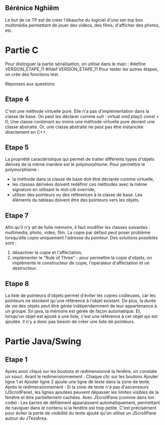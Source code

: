 ## Bérénice Nghiêm

Le but de ce TP est de créer l'ébauche du logiciel d'une set-top box multimédia permettant de jouer des vidéos, des films, d'afficher des photos, etc.

# Partie C

Pour distinguer la partie sérialisation, on utilise dans le main :
#define VERSION_ETAPE_11
#ifdef VERSION_ETAPE_11 
Pour tester les autres étapes, on crée des fonctions test.

Réponses aux questions
## Etape 4
C'est une méthode virtuelle pure. Elle n'a pas d'implémentation dans la classe de base.
On peut les déclarer comme suit :
virtual void play() const = 0;
Une classe contenant au moins une méthode virtuelle pure devient une classe abstraite. Or, une classe abstraite ne peut pas être instanciée directement en C++.

## Etape 5
La propriété caractéristique qui permet de traiter différents types d'objets dérivés de la même manière est le polymorphisme.
Pour permettre le polymorphisme :
- la méthode dans la classe de base doit être déclarée comme virtuelle,
- les classes dérivées doivent redéfinir ces méthodes avec la même signature en utilisant le mot-clé override,
- utiliser des pointeurs ou des références à la classe de base.
Les éléments du tableau doivent être des pointeurs vers les objets.

## Etape 7
Afin qu'il n'y ait de fuite mémoire, il faut modifier les classes suivantes : multimedia, photo, video, film.
La copie par défaut peut poser problème lorsqu'elle copie uniquement l'adresse du pointeur.
Des solutions possibles sont :
1) désactiver la copie et l'affectation,
2) implémenter le "Rule of Three" - pour permettre la copie d'objets, on implémente le constructeur de copie, l'opérateur d'affectation et un destructeur.

## Etape 8
La liste de pointeurs d'objets permet d'éviter les copies coûteuses, car les pointeurs ne stockent qu'une référence à l'objet existant. 
De plus, la durée de vie des objets peut être gérée indépendamment de leur appartenance à un groupe.
En java, la mémoire est gérée de façon automatique. Et, lorsqu'un objet est ajouté à une liste, c'est une référence à cet objet qui est ajoutée. 
Il n'y a donc pas besoin de créer une liste de pointeurs.


# Partie Java/Swing

## Etape 1
Après avoir cliqué sur les boutons et redimensionné la fenêtre, on constate un souci.
Avant le redimensionnement : Chaque clic sur les boutons Ajouter ligne 1 et Ajouter ligne 2 ajoute une ligne de texte dans la zone de texte.
Après le redimensionnement : Si la zone de texte n'a pas d'ascenseurs (JScrollPane), les lignes ajoutées peuvent dépasser les limites visibles de la fenêtre et être partiellement cachées.
Avec JScrollPane (comme dans ton code) : Les barres de défilement apparaissent automatiquement, permettant de naviguer dans le contenu si la fenêtre est trop petite.
C'est précisément pour éviter la perte de visibilité du texte ajouté qu'on utilise un JScrollPane autour du JTextArea.
